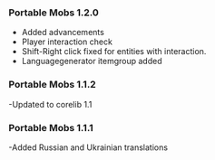 ### Portable Mobs 1.2.0
- Added advancements
- Player interaction check
- Shift-Right click fixed for entities with interaction.
- Languagegenerator itemgroup added

### Portable Mobs 1.1.2
-Updated to corelib 1.1

### Portable Mobs 1.1.1
-Added Russian and Ukrainian translations